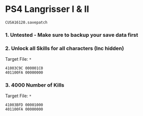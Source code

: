 # PS4 Langrisser I & II

`CUSA16120.savepatch`

### 1. Untested - Make sure to backup your save data first
### 2. Unlock all Skills for all characters (Inc hidden)

Target File: `*`

```
41003C9C 000001C0
401100FA 00000000
```

### 3. 4000 Number of Kills

Target File: `*`

```
41003BFD 00001000
401100FA 00000000
```

